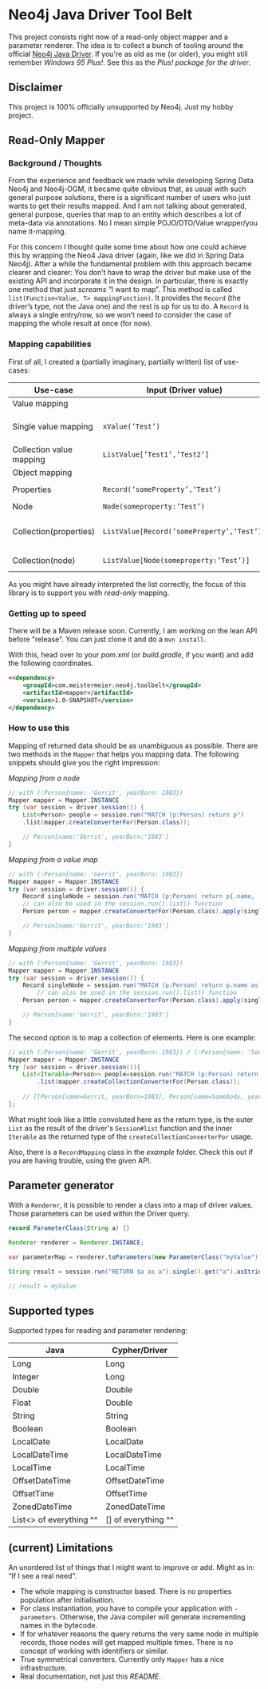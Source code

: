# Neo4j Java Driver Tool Belt

This project consists right now of a read-only object mapper and a parameter renderer.
The idea is to collect a bunch of tooling around the official [Neo4j Java Driver](https://neo4j.com/docs/java-manual/current/).
If you're as old as me (or older), you might still remember _Windows 95 Plus!_.
See this as the _Plus! package for the driver_.

## Disclaimer

This project is 100% officially unsupported by Neo4j.
Just my hobby project.

## Read-Only Mapper

### Background / Thoughts

From the experience and feedback we made while developing Spring Data Neo4j and Neo4j-OGM, 
it became quite obvious that, as usual with such general purpose solutions,
there is a significant number of users who just wants to get their results mapped.
And I am not talking about generated, general purpose, queries that map to an entity which describes a lot of meta-data via annotations.
No I mean simple POJO/DTO/Value wrapper/you name it-mapping.

For this concern I thought quite some time about how one could achieve this by wrapping the Neo4 Java driver
(again, like we did in Spring Data Neo4j).
After a while the fundamental problem with this approach became clearer and clearer:
You don’t have to wrap the driver but make use of the existing API and incorporate it in the design.
In particular, there is exactly one method that just _screams_ “I want to map”.
This method is called `list(Function<Value, T> mappingFunction)`.
It provides the `Record` (the driver’s type, not the Java one) and the rest is up for us to do.
A `Record` is always a single entry/row, so we won’t need to consider the case of mapping the whole result at once (for now).

### Mapping capabilities

First of all, I created a (partially imaginary, partially written) list of use-cases:

| Use-case                 | Input (Driver value)                       | Output (Java value)                       | Comment                                                   |
|--------------------------|--------------------------------------------|-------------------------------------------|-----------------------------------------------------------|
| Value mapping            |                                            |                                           | 
| Single value mapping     | `xValue(’Test’)`                           | `”Test”`                                  | `xValue` stands for every supported simple Driver type    |
| Collection value mapping | `ListValue[’Test1’,’Test2’]`               | `Collection(”Test1”,”Test2”)`             |                                                           |
| Object mapping           |                                            |                                           | 
| Properties               | `Record(’someProperty’,‘Test’)`            | `Object(someProperty:”Test”)`             | Driver’s `Record/MapAccessor`                             |
| Node                     | `Node(someproperty:’Test’)`                | `Object(someproperty:”Test”)`             |                                                           |
| Collection(properties)   | `ListValue[Record(’someProperty’,‘Test’)]` | `Collection(Object(someProperty:”Test”))` | single record but `RETURN collect(a.propertyX), collect…` |
| Collection(node)         | `ListValue[Node(someproperty:’Test’)]`     | `Collection(Object(someproperty:”Test”))` | single record but `RETURN collect(node)`                  |

As you might have already interpreted the list correctly, the focus of this library is to support you with *read-only* mapping.

### Getting up to speed

There will be a Maven release soon.
Currently, I am working on the lean API before "release".
You can just clone it and do a `mvn install`.

With this, head over to your _pom.xml_ (or _build.gradle_, if you want) and add the following coordinates.

```xml
<<dependency>
    <groupId>com.meistermeier.neo4j.toolbelt</groupId>
    <artifactId>mapper</artifactId>
    <version>1.0-SNAPSHOT</version>
</dependency>
```

### How to use this

Mapping of returned data should be as unambiguous as possible.
There are two methods in the `Mapper` that helps you mapping data.
The following snippets should give you the right impression:

_Mapping from a node_
```java
// with (:Person{name: 'Gerrit', yearBorn: 1983})
Mapper mapper = Mapper.INSTANCE
try (var session = driver.session()) {
    List<Person> people = session.run("MATCH (p:Person) return p")
    .list(mapper.createConverterFor(Person.class));

    // Person[name:'Gerrit', yearBorn:'1983']
}
```

_Mapping from a value map_
```java
// with (:Person{name: 'Gerrit', yearBorn: 1983})
Mapper mapper = Mapper.INSTANCE
try (var session = driver.session()) {
    Record singleNode = session.run("MATCH (p:Person) return p{.name, .yearBorn}").single();
    // can also be used in the session.run().list() function
    Person person = mapper.createConverterFor(Person.class).apply(singleNode);

    // Person[name:'Gerrit', yearBorn:'1983']
}
```

_Mapping from multiple values_
```java
// with (:Person{name: 'Gerrit', yearBorn: 1983})
Mapper mapper = Mapper.INSTANCE
try (var session = driver.session()) {
    Record singleNode = session.run("MATCH (p:Person) return p.name as name, p.yearBorn as yearBorn").single();
		// can also be used in the session.run().list() function
    Person person = mapper.createConverterFor(Person.class).apply(singleNode);

    // Person[name:'Gerrit', yearBorn:'1983']
}
```

The second option is to map a collection of elements.
Here is one example:

```java
// with (:Person{name: 'Gerrit', yearBorn: 1983}) / (:Person{name: 'Somebody', yearBorn: 1982}
Mapper mapper = Mapper.INSTANCE
try (var session = driver.session()){
    List<Iterable<Person>> people=session.run("MATCH (p:Person) return collect(p)")
        .list(mapper.createCollectionConverterFor(Person.class));
	
	// [[Person[name=Gerrit, yearBorn=1983], Person[name=Somebody, yearBorn=1982]]]
};
```
What might look like a little convoluted here as the return type,
is the outer `List` as the result of the driver's `Session#list` function
and the inner `Iterable` as the returned type of the `createCollectionConverterFor` usage.

Also, there is a `RecordMapping` class in the _example_ folder.
Check this out if you are having trouble, using the given API.

## Parameter generator

With a `Renderer`, it is possible to render a class into a map of driver values.
Those parameters can be used within the Driver query.

```java
record ParameterClass(String a) {}
    
Renderer renderer = Renderer.INSTANCE;

var parameterMap = renderer.toParameters(new ParameterClass("myValue"));

String result = session.run("RETURN $a as a").single().get("a").asString();

// result = myValue
```

## Supported types
Supported types for reading and parameter rendering:

| Java                    | Cypher/Driver       |
|-------------------------|---------------------|
| Long                    | Long                |
| Integer                 | Long                |
| Double                  | Double              |
| Float                   | Double              |
| String                  | String              |
| Boolean                 | Boolean             |
| LocalDate               | LocalDate           |
| LocalDateTime           | LocalDateTime       |
| LocalTime               | LocalTime           |
| OffsetDateTime          | OffsetDateTime      |
| OffsetTime              | OffsetTime          |
| ZonedDateTime           | ZonedDateTime       |
| List<> of everything ^^ | [] of everything ^^ |


## (current) Limitations

An unordered list of things that I might want to improve or add. Might as in: “If I see a real need”.

* The whole mapping is constructor based.
There is no properties population after initialisation.
* For class instantiation, you have to compile your application with `-parameters`.
Otherwise, the Java compiler will generate incrementing names in the bytecode.
* If for whatever reasons the query returns the very same node in multiple records, those nodes will get mapped multiple times.
There is no concept of working with identifiers or similar.
* True symmetrical converters.
Currently only `Mapper` has a nice infrastructure.
* Real documentation, not just this _README_.